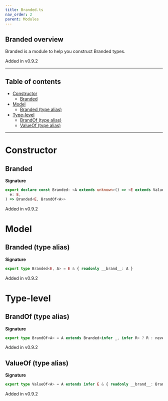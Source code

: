```yaml
---
title: Branded.ts
nav_order: 2
parent: Modules
---
```


## Branded overview

Branded is a module to help you construct Branded types.

Added in v0.9.2

---

<h2 class="text-delta">Table of contents</h2>

- [Constructor](#constructor)
  - [Branded](#branded)
- [Model](#model)
  - [Branded (type alias)](#branded-type-alias)
- [Type-level](#type-level)
  - [BrandOf (type alias)](#brandof-type-alias)
  - [ValueOf (type alias)](#valueof-type-alias)

---

# Constructor

## Branded

**Signature**

```ts
export declare const Branded: <A extends unknown>() => <E extends ValueOf<A>>(
  e: E,
) => Branded<E, BrandOf<A>>
```

Added in v0.9.2

# Model

## Branded (type alias)

**Signature**

```ts
export type Branded<E, A> = E & { readonly __brand__: A }
```

Added in v0.9.2

# Type-level

## BrandOf (type alias)

**Signature**

```ts
export type BrandOf<A> = A extends Branded<infer _, infer R> ? R : never
```

Added in v0.9.2

## ValueOf (type alias)

**Signature**

```ts
export type ValueOf<A> = A extends infer E & { readonly __brand__: BrandOf<A> } ? E : never
```

Added in v0.9.2
